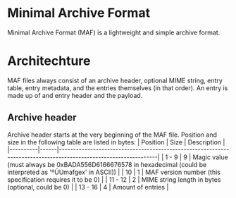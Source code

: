 # Minimal Archive Format
Minimal Archive Format (MAF) is a lightweight and simple archive format.
# Architechture
MAF files always consist of an archive header, optional MIME string, entry table, entry metadata, and the entries themselves (in that order).
An entry is made up of and entry header and the payload.
## Archive header
Archive header starts at the very beginning of the MAF file.
Position and size in the following table are listed in bytes:
| Position | Size | Description                                                                                                     |
|----------|------|-----------------------------------------------------------------------------------------------------------------|
| 1 - 9    | 9    | Magic value (must always be 0xBADA556D6166676578 in hexadecimal (could be interpreted as 'ºÚUmafgex' in ASCII)) |
| 10       | 1    | MAF version number (this specification requires it to be 0)                                                     |
| 11 - 12  | 2    | MIME string length in bytes (optional, could be 0)                                                              |
| 13 - 16  | 4    | Amount of entries                                                                                               |
